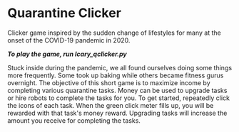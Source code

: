 # Quarantine Clicker
Clicker game inspired by the sudden change of lifestyles for many at the onset of the COVID-19 pandemic in 2020.

***To play the game, run lcary_qclicker.py***

Stuck inside during the pandemic, we all found ourselves doing some things more frequently. Some took up baking while others became fitness gurus overnight. The objective of this short game is to maximize income by completing various quarantine tasks. Money can be used to upgrade tasks or hire robots to complete the tasks for you. To get started, repeatedly click the icons of each task. When the green click meter fills up, you will be rewarded with that task's money reward. Upgrading tasks will increase the amount you receive for completing the tasks.
